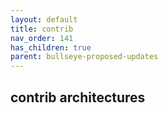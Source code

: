 ```yaml
---
layout: default
title: contrib
nav_order: 141
has_children: true
parent: bullseye-proposed-updates
---
```


## contrib architectures
